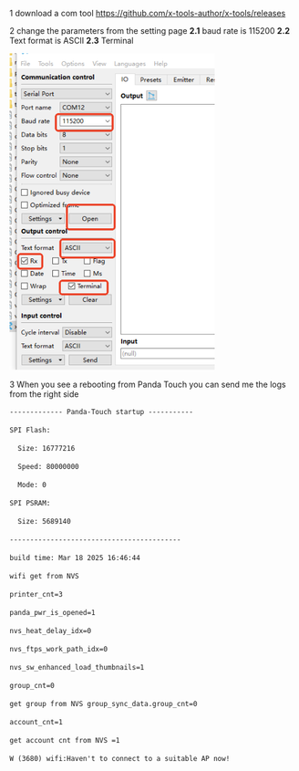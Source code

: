 1 download a com tool
https://github.com/x-tools-author/x-tools/releases

2 change the parameters from the setting page
**2.1** baud rate is 115200
**2.2** Text format is ASCII
**2.3** Terminal

<img src=/Images/com_tool.png width="360"/>

3 When you see a rebooting from Panda Touch you can send me the logs from the right side
~~~
------------- Panda-Touch startup -----------

SPI Flash: 

  Size: 16777216

  Speed: 80000000

  Mode: 0

SPI PSRAM: 

  Size: 5689140

------------------------------------------
 
build time: Mar 18 2025 16:46:44

wifi get from NVS

printer_cnt=3

panda_pwr_is_opened=1

nvs_heat_delay_idx=0

nvs_ftps_work_path_idx=0

nvs_sw_enhanced_load_thumbnails=1

group_cnt=0

get group from NVS group_sync_data.group_cnt=0

account_cnt=1

get account cnt from NVS =1

W (3680) wifi:Haven't to connect to a suitable AP now!
~~~